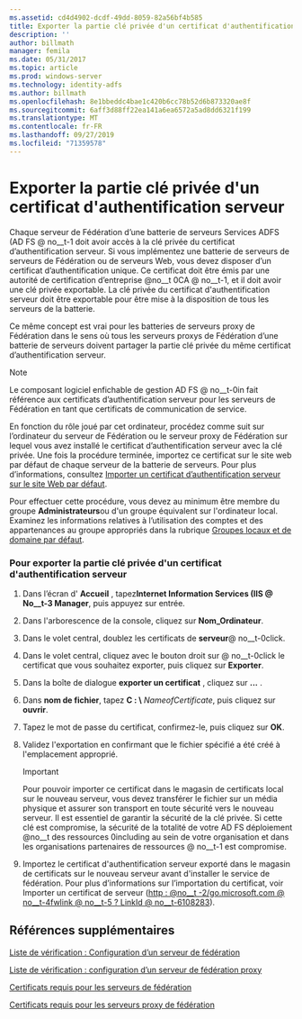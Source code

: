```yaml
---
ms.assetid: cd4d4902-dcdf-49dd-8059-82a56bf4b585
title: Exporter la partie clé privée d'un certificat d'authentification serveur
description: ''
author: billmath
manager: femila
ms.date: 05/31/2017
ms.topic: article
ms.prod: windows-server
ms.technology: identity-adfs
ms.author: billmath
ms.openlocfilehash: 8e1bbeddc4bae1c420b6cc78b52d6b873320ae8f
ms.sourcegitcommit: 6aff3d88ff22ea141a6ea6572a5ad8dd6321f199
ms.translationtype: MT
ms.contentlocale: fr-FR
ms.lasthandoff: 09/27/2019
ms.locfileid: "71359578"
---
```

# <a name="export-the-private-key-portion-of-a-server-authentication-certificate"></a>Exporter la partie clé privée d'un certificat d'authentification serveur

Chaque serveur de Fédération d’une batterie de serveurs Services ADFS \(AD FS @ no__t-1 doit avoir accès à la clé privée du certificat d’authentification serveur. Si vous implémentez une batterie de serveurs de serveurs de Fédération ou de serveurs Web, vous devez disposer d’un certificat d’authentification unique. Ce certificat doit être émis par une autorité de certification d’entreprise @no__t 0CA @ no__t-1, et il doit avoir une clé privée exportable. La clé privée du certificat d'authentification serveur doit être exportable pour être mise à la disposition de tous les serveurs de la batterie.  
  
Ce même concept est vrai pour les batteries de serveurs proxy de Fédération dans le sens où tous les serveurs proxys de Fédération d’une batterie de serveurs doivent partager la partie clé privée du même certificat d’authentification serveur.  
  
> [!NOTE]  
> Le composant logiciel enfichable de gestion AD FS @ no__t-0in fait référence aux certificats d’authentification serveur pour les serveurs de Fédération en tant que certificats de communication de service.  
  
En fonction du rôle joué par cet ordinateur, procédez comme suit sur l’ordinateur du serveur de Fédération ou le serveur proxy de Fédération sur lequel vous avez installé le certificat d’authentification serveur avec la clé privée. Une fois la procédure terminée, importez ce certificat sur le site web par défaut de chaque serveur de la batterie de serveurs. Pour plus d’informations, consultez [Importer un certificat d’authentification serveur sur le site Web par défaut](Import-a-Server-Authentication-Certificate-to-the-Default-Web-Site.md).  
  
Pour effectuer cette procédure, vous devez au minimum être membre du groupe **Administrateurs**ou d'un groupe équivalent sur l'ordinateur local.  Examinez les informations relatives à l’utilisation des comptes et des appartenances au groupe appropriés dans la rubrique [Groupes locaux et de domaine par défaut](https://go.microsoft.com/fwlink/?LinkId=83477).   
  
### <a name="to-export-the-private-key-portion-of-a-server-authentication-certificate"></a>Pour exporter la partie clé privée d'un certificat d'authentification serveur  
  
1. Dans l’écran d' **Accueil** , tapez**Internet Information Services \(IIS @ No__t-3 Manager**, puis appuyez sur entrée.  
  
2. Dans l'arborescence de la console, cliquez sur **Nom_Ordinateur**.  
  
3. Dans le volet central, doublez les certificats de **serveur**@ no__t-0click.  
  
4. Dans le volet central, cliquez avec le bouton droit sur @ no__t-0click le certificat que vous souhaitez exporter, puis cliquez sur **Exporter**.  
  
5. Dans la boîte de dialogue **exporter un certificat** , cliquez sur **...** .  
  
6. Dans **nom de fichier**, tapez **C : \\** <em>NameofCertificate</em>, puis cliquez sur **ouvrir**.  
  
7. Tapez le mot de passe du certificat, confirmez-le, puis cliquez sur **OK**.  
  
8. Validez l'exportation en confirmant que le fichier spécifié a été créé à l'emplacement approprié.  
  
   > [!IMPORTANT]  
   > Pour pouvoir importer ce certificat dans le magasin de certificats local sur le nouveau serveur, vous devez transférer le fichier sur un média physique et assurer son transport en toute sécurité vers le nouveau serveur. Il est essentiel de garantir la sécurité de la clé privée. Si cette clé est compromise, la sécurité de la totalité de votre AD FS déploiement @no__t des ressources 0including au sein de votre organisation et dans les organisations partenaires de ressources @ no__t-1 est compromise.  
  
9. Importez le certificat d'authentification serveur exporté dans le magasin de certificats sur le nouveau serveur avant d'installer le service de fédération. Pour plus d’informations sur l’importation du certificat, voir Importer un certificat de serveur \([http : @no__t -2\/go.microsoft.com @ no__t-4fwlink @ no__t-5 ? LinkId @ no__t-6108283](https://go.microsoft.com/fwlink/?LinkId=108283)\).  
  
## <a name="additional-references"></a>Références supplémentaires  
[Liste de vérification : Configuration d’un serveur de fédération](Checklist--Setting-Up-a-Federation-Server.md)  
  
[Liste de vérification : configuration d’un serveur de fédération proxy](Checklist--Setting-Up-a-Federation-Server-Proxy.md)  
  
[Certificats requis pour les serveurs de fédération](https://technet.microsoft.com/library/dd807040.aspx)  
  
[Certificats requis pour les serveurs proxy de fédération](https://technet.microsoft.com/library/dd807054.aspx)  
  


